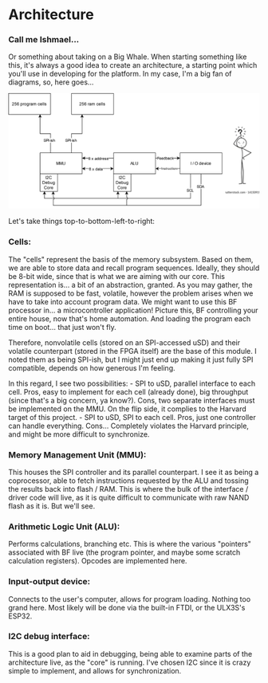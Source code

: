 # Architecture
### Call me Ishmael...
Or something about taking on a Big Whale. When starting something like this, it's always a good idea to create an architecture,
a starting point which you'll use in developing for the platform. In my case, I'm a big fan of diagrams, so, here goes...

![diagram.svg](diagram.svg)


Let's take things top-to-bottom-left-to-right:

### Cells: 
The "cells" represent the basis of the memory subsystem. Based on them, we are able to store data and recall
program sequences. Ideally, they should be 8-bit wide, since that is what we are aiming with our core. This
representation is... a bit of an abstraction, granted. As you may gather, the RAM is supposed to be fast, volatile,
however the problem arises when we have to take into account program data. We might want to use this BF processor in...
a microcontroller application! Picture this, BF controlling your entire house, now that's home automation. And loading
the program each time on boot... that just won't fly. 

Therefore, nonvolatile cells (stored on an SPI-accessed uSD) and
their volatile counterpart (stored in the FPGA itself) are the base of this module. I noted them as being SPI-ish, 
but I might just end up making it just fully SPI compatible, depends on how generous I'm feeling. 

In this regard, I see two possibilities:
       - SPI to uSD, parallel interface to each cell. Pros, easy to implement for each cell (already done), big throughput (since that's a 
       big concern, ya know?). Cons, two separate interfaces must be implemented on the MMU. On the flip side, it complies to the Harvard 
       target of this project.
       - SPI to uSD, SPI to each cell. Pros, just one controller can handle everything. Cons... Completely violates the Harvard principle, 
       and might be more difficult to synchronize.

### Memory Management Unit (MMU): 
This houses the SPI controller and its parallel counterpart. I see it as being a coprocessor, able to fetch instructions requested by 
the ALU and tossing the results back into flash / RAM. This is where the bulk of the interface / driver code will live, as it is quite 
difficult to communicate with raw NAND flash as it is. But we'll see. 

### Arithmetic Logic Unit (ALU):
Performs calculations, branching etc. This is where the various "pointers" associated with BF live (the program pointer,
and maybe some scratch calculation registers). Opcodes are implemented here. 

### Input-output device:
Connects to the user's computer, allows for program loading. Nothing too grand here. Most likely will be done via
the built-in FTDI, or the ULX3S's ESP32. 

### I2C debug interface: 
This is a good plan to aid in debugging, being able to examine parts of the architecture live, as the "core" is running.
I've chosen I2C since it is crazy simple to implement, and allows for synchronization.
